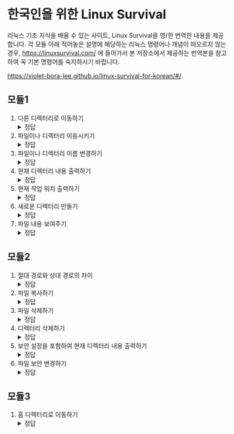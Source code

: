 # 한국인을 위한 Linux Survival
리눅스 기초 지식을 배울 수 있는 사이트, Linux Survival을 영/한 번역한 내용을 제공합니다. 각 모듈 아래 적어놓은 설명에 해당하는 리눅스 명령어나 개념이 떠오르지 않는 경우, https://linuxsurvival.com/ 에 들어가서 본 저장소에서 제공하는 번역본을 참고하여 꼭 기본 명령어를 숙지하시기 바랍니다.

https://violet-bora-lee.github.io/linux-survival-for-korean/#/


## 모듈1

1. 다른 디렉터리로 이동하기
    <details>
      <summary>정답</summary>
      cd
    </details>
2. 파일이나 디렉터리 이동시키기
    <details>
      <summary>정답</summary>
      mv
    </details>
3. 파일이나 디렉터리 이름 변경하기
    <details>
      <summary>정답</summary>
      mv
    </details>
4. 현재 디렉터리 내용 출력하기
    <details>
      <summary>정답</summary>
      ls
    </details>
5. 현재 작업 위치 출력하기
    <details>
      <summary>정답</summary>
      pwd
    </details>
6. 새로운 디렉터리 만들기
    <details>
      <summary>정답</summary>
      mkdir
    </details>
7. 파일 내용 보여주기
    <details>
      <summary>정답</summary>
      more, cat 등
    </details>

## 모듈2

1. 절대 경로와 상대 경로의 차이
    <details>
      <summary>정답</summary>
      경로 이름이 `/`로 시작하지 않으면 리눅스에선 상대 경로로 인식함
    </details>
2. 파일 복사하기
    <details>
      <summary>정답</summary>
      cp
    </details>
3. 파일 삭제하기
    <details>
      <summary>정답</summary>
      rm
    </details>
4. 디렉터리 삭제하기
    <details>
      <summary>정답</summary>
      rmdir
    </details>
5. 보안 설정을 포함하여 현재 디렉터리 내용 출력하기
    <details>
      <summary>정답</summary>
      ls -l
    </details>
6. 파일 보안 변경하기
    <details>
      <summary>정답</summary>
      chmod
    </details>

## 모듈3
1. 홈 디렉터리로 이동하기
    <details>
      <summary>정답</summary>
      cd ~
    </details>






